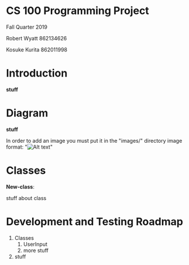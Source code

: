 # CS 100 Programming Project


Fall Quarter 2019

Robert Wyatt 862134626

Kosuke Kurita 862011998

# Introduction
**stuff**

# Diagram
**stuff**

In order to add an image you must put it in the "images/" directory
image format:   "![Alt text](url)"

# Classes
**New-class**: 

stuff about class

# Development and Testing Roadmap
1. Classes
	1. UserInput
	1. more stuff 
1. stuff


